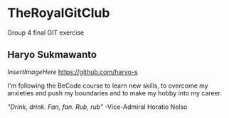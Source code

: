 # TheRoyalGitClub
Group 4 final GIT exercise

## Haryo Sukmawanto
_InsertImageHere_
https://github.com/haryo-s

I'm following the BeCode course to learn new skills, to overcome my anxieties and push my boundaries and to make my hobby into my career.

_"Drink, drink. Fan, fan. Rub, rub"_ -Vice-Admiral Horatio Nelso